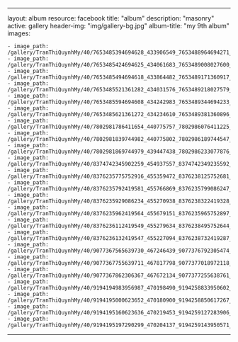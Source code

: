 
---
layout: album
resource: facebook
title: "album"
description: "masonry"
active: gallery
header-img: "img/gallery-bg.jpg"
album-title: "my 9th album"
images:
    
    - image_path: /gallery/TranThiQuynhMy/40/7653485394694628_433906549_7653488964694271_1332078808735603918_n.jpg
    - image_path: /gallery/TranThiQuynhMy/40/7653485424694625_434061683_7653489008027600_6225359384382282404_n.jpg
    - image_path: /gallery/TranThiQuynhMy/40/7653485494694618_433864482_7653489171360917_2072800625792064539_n.jpg
    - image_path: /gallery/TranThiQuynhMy/40/7653485521361282_434031576_7653489218027579_7958906851805871332_n.jpg
    - image_path: /gallery/TranThiQuynhMy/40/7653485594694608_434242983_7653489344694233_3607112756766964569_n.jpg
    - image_path: /gallery/TranThiQuynhMy/40/7653485621361272_434234610_7653489381360896_892553583439106650_n.jpg
    - image_path: /gallery/TranThiQuynhMy/40/7802981786411654_440775757_7802986076411225_1339809557274030365_n.jpg
    - image_path: /gallery/TranThiQuynhMy/40/7802981839744982_440775802_7802986189744547_485757604148955639_n.jpg
    - image_path: /gallery/TranThiQuynhMy/40/7802981869744979_439447438_7802986233077876_3391663642393825867_n.jpg
    - image_path: /gallery/TranThiQuynhMy/40/8374742345902259_454937557_8374742349235592_5871244756187595278_n.jpg
    - image_path: /gallery/TranThiQuynhMy/40/8376235775752916_455359472_8376238125752681_6848567152117972351_n.jpg
    - image_path: /gallery/TranThiQuynhMy/40/8376235792419581_455766869_8376235799086247_2252513271050376902_n.jpg
    - image_path: /gallery/TranThiQuynhMy/40/8376235929086234_455270938_8376238322419328_2645367033183221231_n.jpg
    - image_path: /gallery/TranThiQuynhMy/40/8376235962419564_455679151_8376235965752897_6023811653285955891_n.jpg
    - image_path: /gallery/TranThiQuynhMy/40/8376236112419549_455279634_8376238495752644_7393438510879260147_n.jpg
    - image_path: /gallery/TranThiQuynhMy/40/8376236132419547_455227094_8376238732419287_5611674069767121934_n.jpg
    - image_path: /gallery/TranThiQuynhMy/40/9077367565639730_467246439_9077376792305474_2556252790361408151_n.jpg
    - image_path: /gallery/TranThiQuynhMy/40/9077367755639711_467817798_9077377018972118_4046764099263774305_n.jpg
    - image_path: /gallery/TranThiQuynhMy/40/9077367862306367_467672134_9077377255638761_4192917450307955068_n.jpg
    - image_path: /gallery/TranThiQuynhMy/40/9194194983956987_470198490_9194258833950602_4897002102986202842_n.jpg
    - image_path: /gallery/TranThiQuynhMy/40/9194195000623652_470180900_9194258850617267_2214288297000579189_n.jpg
    - image_path: /gallery/TranThiQuynhMy/40/9194195160623636_470219453_9194259127283906_7153419847707232228_n.jpg
    - image_path: /gallery/TranThiQuynhMy/40/9194195197290299_470204137_9194259143950571_8832416889408890396_n.jpg
---